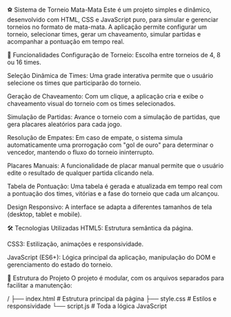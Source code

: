 ⚽ Sistema de Torneio Mata-Mata
Este é um projeto simples e dinâmico, desenvolvido com HTML, CSS e JavaScript puro, para simular e gerenciar torneios no formato de mata-mata. A aplicação permite configurar um torneio, selecionar times, gerar um chaveamento, simular partidas e acompanhar a pontuação em tempo real.

🚀 Funcionalidades
Configuração de Torneio: Escolha entre torneios de 4, 8 ou 16 times.

Seleção Dinâmica de Times: Uma grade interativa permite que o usuário selecione os times que participarão do torneio.

Geração de Chaveamento: Com um clique, a aplicação cria e exibe o chaveamento visual do torneio com os times selecionados.

Simulação de Partidas: Avance o torneio com a simulação de partidas, que gera placares aleatórios para cada jogo.

Resolução de Empates: Em caso de empate, o sistema simula automaticamente uma prorrogação com "gol de ouro" para determinar o vencedor, mantendo o fluxo do torneio ininterrupto.

Placares Manuais: A funcionalidade de placar manual permite que o usuário edite o resultado de qualquer partida clicando nela.

Tabela de Pontuação: Uma tabela é gerada e atualizada em tempo real com a pontuação dos times, vitórias e a fase do torneio que cada um alcançou.

Design Responsivo: A interface se adapta a diferentes tamanhos de tela (desktop, tablet e mobile).

🛠️ Tecnologias Utilizadas
HTML5: Estrutura semântica da página.

CSS3: Estilização, animações e responsividade.

JavaScript (ES6+): Lógica principal da aplicação, manipulação do DOM e gerenciamento do estado do torneio.

📁 Estrutura do Projeto
O projeto é modular, com os arquivos separados para facilitar a manutenção:

/
├── index.html          # Estrutura principal da página
├── style.css           # Estilos e responsividade
└── script.js           # Toda a lógica JavaScript
